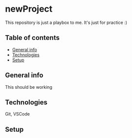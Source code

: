 # newProject

This repository is just a playbox to me. It's just for practice :) 

## Table of contents
* [General info](#general-info) 
* [Technologies](#technologies)
* [Setup](#setup)


## General info
This should be working


## Technologies
Git, VSCode


## Setup
